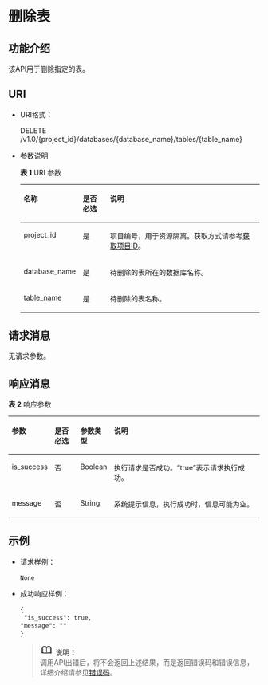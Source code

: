 # 删除表<a name="dli_02_0035"></a>

## 功能介绍<a name="s2d349e15141e4668960a00f6ff6860f9"></a>

该API用于删除指定的表。

## URI<a name="sfd6ac9102aa9494b8003fa74d5469f9f"></a>

-   URI格式：

    DELETE /v1.0/\{project\_id\}/databases/\{database\_name\}/tables/\{table\_name\}

-   参数说明

    **表 1**  URI 参数

    <a name="zh-cn_topic_0069077906_table50532462"></a>
    <table><thead align="left"><tr id="zh-cn_topic_0069077906_row10848276"><th class="cellrowborder" valign="top" width="19.52%" id="mcps1.2.4.1.1"><p id="zh-cn_topic_0069077906_p16721891910"><a name="zh-cn_topic_0069077906_p16721891910"></a><a name="zh-cn_topic_0069077906_p16721891910"></a>名称</p>
    </th>
    <th class="cellrowborder" valign="top" width="11.88%" id="mcps1.2.4.1.2"><p id="ad95052ace48e4b1dae4922e146dedd6a"><a name="ad95052ace48e4b1dae4922e146dedd6a"></a><a name="ad95052ace48e4b1dae4922e146dedd6a"></a>是否必选</p>
    </th>
    <th class="cellrowborder" valign="top" width="68.60000000000001%" id="mcps1.2.4.1.3"><p id="zh-cn_topic_0069077906_p667268161915"><a name="zh-cn_topic_0069077906_p667268161915"></a><a name="zh-cn_topic_0069077906_p667268161915"></a>说明</p>
    </th>
    </tr>
    </thead>
    <tbody><tr id="row13361004219"><td class="cellrowborder" valign="top" width="19.52%" headers="mcps1.2.4.1.1 "><p id="zh-cn_topic_0069077803_p43412436"><a name="zh-cn_topic_0069077803_p43412436"></a><a name="zh-cn_topic_0069077803_p43412436"></a>project_id</p>
    </td>
    <td class="cellrowborder" valign="top" width="11.88%" headers="mcps1.2.4.1.2 "><p id="zh-cn_topic_0069077803_p26746391"><a name="zh-cn_topic_0069077803_p26746391"></a><a name="zh-cn_topic_0069077803_p26746391"></a>是</p>
    </td>
    <td class="cellrowborder" valign="top" width="68.60000000000001%" headers="mcps1.2.4.1.3 "><p id="p1310472724012"><a name="p1310472724012"></a><a name="p1310472724012"></a>项目编号，用于资源隔离。获取方式请参考<a href="获取项目ID.md">获取项目ID</a>。</p>
    </td>
    </tr>
    <tr id="zh-cn_topic_0069077906_row52544915"><td class="cellrowborder" valign="top" width="19.52%" headers="mcps1.2.4.1.1 "><p id="zh-cn_topic_0069077906_p28279703"><a name="zh-cn_topic_0069077906_p28279703"></a><a name="zh-cn_topic_0069077906_p28279703"></a>database_name</p>
    </td>
    <td class="cellrowborder" valign="top" width="11.88%" headers="mcps1.2.4.1.2 "><p id="zh-cn_topic_0069077906_p8954600"><a name="zh-cn_topic_0069077906_p8954600"></a><a name="zh-cn_topic_0069077906_p8954600"></a>是</p>
    </td>
    <td class="cellrowborder" valign="top" width="68.60000000000001%" headers="mcps1.2.4.1.3 "><p id="p1881411134717"><a name="p1881411134717"></a><a name="p1881411134717"></a>待删除的表所在的数据库名称。</p>
    </td>
    </tr>
    <tr id="zh-cn_topic_0069077906_row18343638"><td class="cellrowborder" valign="top" width="19.52%" headers="mcps1.2.4.1.1 "><p id="zh-cn_topic_0069077906_p9439749"><a name="zh-cn_topic_0069077906_p9439749"></a><a name="zh-cn_topic_0069077906_p9439749"></a>table_name</p>
    </td>
    <td class="cellrowborder" valign="top" width="11.88%" headers="mcps1.2.4.1.2 "><p id="zh-cn_topic_0069077906_p26422237"><a name="zh-cn_topic_0069077906_p26422237"></a><a name="zh-cn_topic_0069077906_p26422237"></a>是</p>
    </td>
    <td class="cellrowborder" valign="top" width="68.60000000000001%" headers="mcps1.2.4.1.3 "><p id="p128141811154712"><a name="p128141811154712"></a><a name="p128141811154712"></a>待删除的表名称。</p>
    </td>
    </tr>
    </tbody>
    </table>


## 请求消息<a name="sd0ef5ed1b26f43148e95ba4c429d8118"></a>

无请求参数。

## 响应消息<a name="sdfcca47f89e8469297f25779350d2a12"></a>

**表 2**  响应参数

<a name="zh-cn_topic_0069077906_table42859132"></a>
<table><thead align="left"><tr id="zh-cn_topic_0069077906_row29751386"><th class="cellrowborder" valign="top" width="12.06%" id="mcps1.2.5.1.1"><p id="a782c5f30be834f5b87fd3e27865c89ce"><a name="a782c5f30be834f5b87fd3e27865c89ce"></a><a name="a782c5f30be834f5b87fd3e27865c89ce"></a>参数</p>
</th>
<th class="cellrowborder" valign="top" width="10.83%" id="mcps1.2.5.1.2"><p id="p1263184213249"><a name="p1263184213249"></a><a name="p1263184213249"></a>是否必选</p>
</th>
<th class="cellrowborder" valign="top" width="12.41%" id="mcps1.2.5.1.3"><p id="a2fdba823f91c4fc283e9772c02455fca"><a name="a2fdba823f91c4fc283e9772c02455fca"></a><a name="a2fdba823f91c4fc283e9772c02455fca"></a>参数类型</p>
</th>
<th class="cellrowborder" valign="top" width="64.7%" id="mcps1.2.5.1.4"><p id="abb2a4bd91399417c97999752f2881d93"><a name="abb2a4bd91399417c97999752f2881d93"></a><a name="abb2a4bd91399417c97999752f2881d93"></a>说明</p>
</th>
</tr>
</thead>
<tbody><tr id="zh-cn_topic_0069077906_row31283896"><td class="cellrowborder" valign="top" width="12.06%" headers="mcps1.2.5.1.1 "><p id="zh-cn_topic_0069077906_p50967639"><a name="zh-cn_topic_0069077906_p50967639"></a><a name="zh-cn_topic_0069077906_p50967639"></a>is_success</p>
</td>
<td class="cellrowborder" valign="top" width="10.83%" headers="mcps1.2.5.1.2 "><p id="p463174212415"><a name="p463174212415"></a><a name="p463174212415"></a>否</p>
</td>
<td class="cellrowborder" valign="top" width="12.41%" headers="mcps1.2.5.1.3 "><p id="zh-cn_topic_0069077906_p62324272"><a name="zh-cn_topic_0069077906_p62324272"></a><a name="zh-cn_topic_0069077906_p62324272"></a>Boolean</p>
</td>
<td class="cellrowborder" valign="top" width="64.7%" headers="mcps1.2.5.1.4 "><p id="p314716444149"><a name="p314716444149"></a><a name="p314716444149"></a>执行请求是否成功。<span class="parmvalue" id="parmvalue51047969161022"><a name="parmvalue51047969161022"></a><a name="parmvalue51047969161022"></a>“true”</span>表示请求执行成功。</p>
</td>
</tr>
<tr id="zh-cn_topic_0069077906_row1693441"><td class="cellrowborder" valign="top" width="12.06%" headers="mcps1.2.5.1.1 "><p id="zh-cn_topic_0069077906_p2951005"><a name="zh-cn_topic_0069077906_p2951005"></a><a name="zh-cn_topic_0069077906_p2951005"></a>message</p>
</td>
<td class="cellrowborder" valign="top" width="10.83%" headers="mcps1.2.5.1.2 "><p id="p176364211242"><a name="p176364211242"></a><a name="p176364211242"></a>否</p>
</td>
<td class="cellrowborder" valign="top" width="12.41%" headers="mcps1.2.5.1.3 "><p id="zh-cn_topic_0069077906_p34196316"><a name="zh-cn_topic_0069077906_p34196316"></a><a name="zh-cn_topic_0069077906_p34196316"></a>String</p>
</td>
<td class="cellrowborder" valign="top" width="64.7%" headers="mcps1.2.5.1.4 "><p id="p71478444148"><a name="p71478444148"></a><a name="p71478444148"></a>系统提示信息，执行成功时，信息可能为空。</p>
</td>
</tr>
</tbody>
</table>

## 示例<a name="section3979549315273"></a>

-   请求样例：

    ```
    None
    ```

-   成功响应样例：

    ```
    {
     "is_success": true,
    "message": ""
    }
    ```

    >![](public_sys-resources/icon-note.gif) **说明：**   
    >调用API出错后，将不会返回上述结果，而是返回错误码和错误信息，详细介绍请参见[错误码](错误码.md)。  


